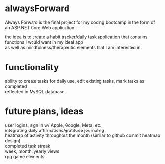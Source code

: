 # alwaysForward

Always Forward is the final project for my coding bootcamp in the form of an ASP.NET Core Web application.

the idea is to create a habit tracker/daily task application that contains functions I would want in my ideal app\
as well as mindfulness/therapeutic elements that I am interested in.

# functionality
ability to create tasks for daily use, edit existing tasks, mark tasks as completed\
reflected in MySQL database.

# future plans, ideas
user logins, sign in w/ Apple, Google, Meta, etc\
integrating daily affirmations/gratitude journaling\
heatmap of activity throughout the month (similar to github commit heatmap design)\
completed task streak\
week, month, yearly views\
rpg game elements
